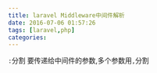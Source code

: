 ```yaml
---
title: laravel Middleware中间件解析
date: 2016-07-06 01:57:26
tags: [laravel,php]
categories:
---
```


`:`分割 要传递给中间件的参数,多个参数用`,`分割